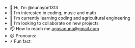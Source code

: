 - 👋 Hi, I’m @nunayon1313
- 👀 I’m interested in coding, music and math
- 🌱 I’m currently learning coding and agricultural engineering 
- 💞️ I’m looking to collaborate on new projects
- 📫 How to reach me agosanuna@gmail.com
- 😄 Pronouns: 
- ⚡ Fun fact: 

<!---
nunayon1313/nunayon1313 is a ✨ special ✨ repository because its `README.md` (this file) appears on your GitHub profile.
You can click the Preview link to take a look at your changes.
--->

